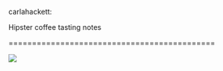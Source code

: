 <!--
id: 26572925302
link: http://tumblr.atmos.org/post/26572925302/carlahackett-hipster-coffee-tasting-notes
slug: carlahackett-hipster-coffee-tasting-notes
date: Thu Jul 05 2012 12:14:03 GMT-0700 (PDT)
publish: 2012-07-05
tags: 
title: carlahackett:

Hipster coffee tasting notes

-->


carlahackett:

Hipster coffee tasting notes

============================================

![](http://25.media.tumblr.com/tumblr_m4p9kjNU6p1qznrxzo1_r1_1280.png)

